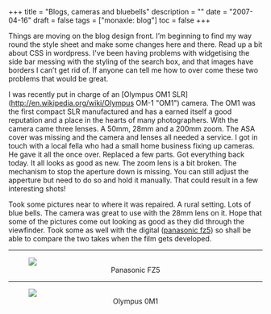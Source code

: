 +++
title = "Blogs, cameras and bluebells"
description = ""
date = "2007-04-16"
draft = false
tags = ["monaxle: blog"]
toc = false
+++

Things are moving on the blog design front. I’m beginning to find my way round the style sheet and make some changes here and there. Read up a bit about CSS in wordpress. I've been having problems with widgetising the side bar messing with the styling of the search box, and that images have borders I can’t get rid of. If anyone can tell me how to over come these two problems that would be great.

I was recently put in charge of an [Olympus OM1 SLR](http://en.wikipedia.org/wiki/Olympus OM-1 "OM1") camera. The OM1 was the first compact SLR manufactured and has a earned itself a good reputation and a place in the hearts of many photographers. With the camera came three lenses. A 50mm, 28mm and a 200mm zoom. The ASA cover was missing and the camera and lenses all needed a service. I got in touch with a local fella who had a small home business fixing up cameras. He gave it all the once over. Replaced a few parts. Got everything back today. It all looks as good as new. The zoom lens is a bit broken. The mechanism to stop the aperture down is missing. You can still adjust the apperture but need to do so and hold it manually. That could result in a few interesting shots!

Took some pictures near to where it was repaired. A rural setting. Lots of blue bells. The camera was great to use with the 28mm lens on it. Hope that some of the pictures come out looking as good as they did through the viewfinder. Took some as well with the digital ([panasonic fz5](http://www.dpreview.com/reviews/panasonicfz5/ "DP Review FZ5 ")) so shall be able to compare the two takes when the film gets developed.

***

<figure style="text-align: center">
  <img style="display:block;margin:auto" src="https://i.ibb.co/fVc4XRC9/FZ5bluebells.jpg">
  <figcaption>Panasonic FZ5</figcaption>
</figure>

***

<figure style="text-align: center">
  <img style="display:block;margin:auto" src="https://i.ibb.co/3mQ4Fnmg/OM1bluebells.jpg">
  <figcaption>Olympus 0M1</figcaption>
</figure>